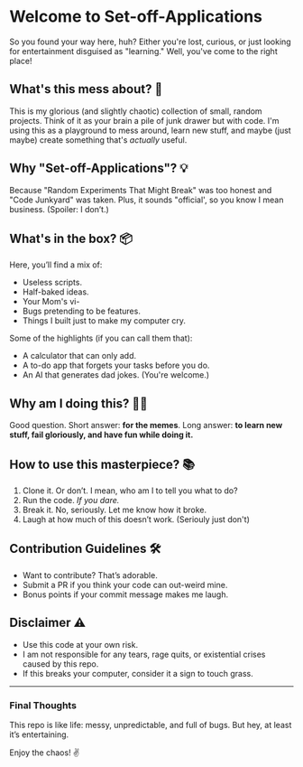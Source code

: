 # Welcome to **Set-off-Applications**

So you found your way here, huh? Either you're lost, curious, or just looking for entertainment disguised as "learning." Well, you've come to the right place! 

## What's this mess about? 🤔
This is my glorious (and slightly chaotic) collection of small, random projects. Think of it as your brain a pile of junk drawer but with code. I'm using this as a playground to mess around, learn new stuff, and maybe (just maybe) create something that's *actually* useful. 

## Why "Set-off-Applications"? 💡
Because "Random Experiments That Might Break" was too honest and "Code Junkyard" was taken. Plus, it sounds "official', so you know I mean business. (Spoiler: I don’t.)

## What's in the box? 📦
Here, you’ll find a mix of:
- Useless scripts.
- Half-baked ideas.
- Your Mom's vi- 
- Bugs pretending to be features.
- Things I built just to make my computer cry.

Some of the highlights (if you can call them that):
- A calculator that can only add.
- A to-do app that forgets your tasks before you do.
- An AI that generates dad jokes. (You're welcome.)

## Why am I doing this? 🤷‍♂️
Good question. Short answer: **for the memes**. Long answer: **to learn new stuff, fail gloriously, and have fun while doing it.**

## How to use this masterpiece? 📚
1. Clone it. Or don’t. I mean, who am I to tell you what to do?
2. Run the code. *If you dare.*
3. Break it. No, seriously. Let me know how it broke.
4. Laugh at how much of this doesn’t work. (Seriouly just don't)

## Contribution Guidelines 🛠️
- Want to contribute? That’s adorable.
- Submit a PR if you think your code can out-weird mine.
- Bonus points if your commit message makes me laugh.

## Disclaimer ⚠️
- Use this code at your own risk. 
- I am not responsible for any tears, rage quits, or existential crises caused by this repo.
- If this breaks your computer, consider it a sign to touch grass.

---
### Final Thoughts
This repo is like life: messy, unpredictable, and full of bugs. But hey, at least it’s entertaining.

Enjoy the chaos! ✌️
